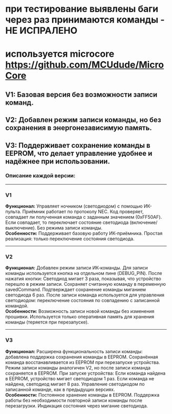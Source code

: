 # при тестирование выявлены баги через раз принимаются команды - НЕ ИСПРАЛЕНО 
# используется microcore https://github.com/MCUdude/MicroCore
## V1: Базовая версия без возможности записи команд.
## V2: Добавлен режим записи команды, но без сохранения в энергонезависимую память.
## V3: Поддерживает сохранение команды в EEPROM, что делает управление удобнее и надёжнее при использовании.

### Описание каждой версии:
***
### V1
**Функционал:**
Управляет ночником (светодиодом) с помощью ИК-пульта.
Приёмник работает по протоколу NEC.
Код проверяет, совпадает ли полученная команда с заданным значением (0xFF50AF). Если совпадает, то переключает состояние светодиода (включение/выключение).
Без режима записи команды.  
**Особенности:**
Поддерживает базовую работу ИК-приёмника.
Простая реализация: только переключение состояния светодиода.
***
### V2
**Функционал:**
Добавлен режим записи ИК-команды.
Для записи команды используется кнопка на отдельном пине (DEBUG_PIN).
После нажатия кнопки:
Светодиод мигает 3 раза, показывая, что устройство перешло в режим записи.
Сохраняет считанную команду в переменную savedCommand.
Подтверждает сохранение команды миганием светодиода 6 раз.
После записи команда используется для управления светодиодом: переключение состояния по совпадению с записанной командой.  
**Особенности:**
Возможность записи новой команды без изменения прошивки.
Используется только оперативная память для хранения команды (теряется при перезапуске).
***
### V3
**Функционал:**
Расширена функциональность записи команды: добавлена поддержка сохранения команды в EEPROM.
Сохранённая команда восстанавливается из EEPROM при перезапуске устройства.
Режим записи команды аналогичен V2, но после записи команда сохраняется в EEPROM.
При запуске устройства:
Если команда найдена в EEPROM, устройство мигает светодиодом 1 раз.
Если команда не найдена, светодиод мигает 8 раз.
Управление светодиодом по записанной команде, как в предыдущих версиях.  
**Особенности:**
Постоянное хранение команды в EEPROM.
Поддержка работы без необходимости повторной записи команды после перезагрузки.
Индикация состояния через мигание светодиода.
